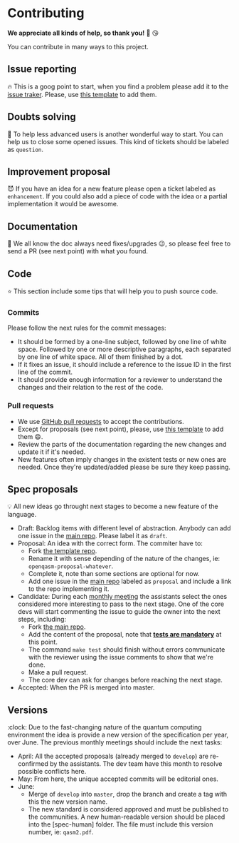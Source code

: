 # Contributing

**We appreciate all kinds of help, so thank you!** :clap: :kissing_heart:

You can contribute in many ways to this project.

## Issue reporting

:fire: This is a goog point to start, when you find a problem please add it to the [issue traker](https://github.com/IBMResearch/openqasm/issues). Please, use [this template](https://github.com/IBMResearch/contributing/blob/master/templates/issue.md) to add them.

## Doubts solving

:two_women_holding_hands: To help less advanced users is another wonderful way to start. You can help us to close some opened issues. This kind of tickets should be labeled as `question`.

## Improvement proposal

:smiling_imp: If you have an idea for a new feature please open a ticket labeled as `enhancement`. If you could also add a piece of code with the idea or a partial implementation it would be awesome.

## Documentation

:eyes: We all know the doc always need fixes/upgrades :wink:, so please feel free to send a PR (see next point) with what you found.

## Code

:star: This section include some tips that will help you to push source code.

### Commits

Please follow the next rules for the commit messages:

* It should be formed by a one-line subject, followed by one line of white space. Followed by one or more descriptive paragraphs, each separated by one line of white space. All of them finished by a dot.
* If it fixes an issue, it should include a reference to the issue ID in the first line of the commit.
* It should provide enough information for a reviewer to understand the changes and their relation to the rest of the code.

### Pull requests

* We use [GitHub pull requests](https://help.github.com/articles/about-pull-requests) to accept the contributions.
* Except for proposals (see next point), please, use [this template](https://github.com/IBMResearch/contributing/blob/master/templates/pr.md) to add them :smile:.
* Review the parts of the documentation regarding the new changes and update it if it's needed.
* New features often imply changes in the existent tests or new ones are needed. Once they're updated/added please be sure they keep passing.

## Spec proposals

:bulb: All new ideas go throught next stages to become a new feature of the language.

* Draft: Backlog items with different level of abstraction. Anybody can add one issue in the [main repo](https://github.ibm.com/IBMResearch/openqasm). Please label it as `draft`.
* Proposal: An idea with the correct form. The commiter have to:
  * Fork [the template repo](https://github.ibm.com/IBMResearch/openqasm-proposal-template).
  * Rename it with sense depending of the nature of the changes, ie: `openqasm-proposal-whatever`.
  * Complete it, note than some sections are optional for now.
  * Add one issue in the [main repo](https://github.ibm.com/IBMResearch/openqasm) labeled as `proposal` and include a link to the repo implementing it.
* Candidate: During each [monthly meeting](https://github.ibm.com/IBMResearch/meetings/README.md#monthly) the assistants select the ones considered more interesting to pass to the next stage. One of the core devs will start commenting the issue to guide the owner into the next steps, including:
  * Fork [the main repo](https://github.ibm.com/IBMResearch/openqasm).
  * Add the content of the proposal, note that [**tests are mandatory**](test) at this point.
  * The command `make test` should finish without errors communicate with the reviewer using the issue comments to show that we're done.
  * Make a pull request.
  * The core dev can ask for changes before reaching the next stage.
* Accepted: When the PR is merged into master.

## Versions

:clock: Due to the fast-changing nature of the quantum computing environment the idea is provide a new version of the specification per year, over June. The previous monthly meetings should include the next tasks:

* April: All the accepted proposals (already merged to `develop`) are re-confirmed by the assistants. The dev team have this month to resolve possible conflicts here.
* May: From here, the unique accepted commits will be editorial ones.
* June:
  * Merge of `develop` into `master`, drop the branch and create a tag with this the new version name.
  * The new standard is considered approved and must be published to the communities. A new human-readable version should be placed into the [spec-human] folder. The file must include this version number, ie: `qasm2.pdf`.